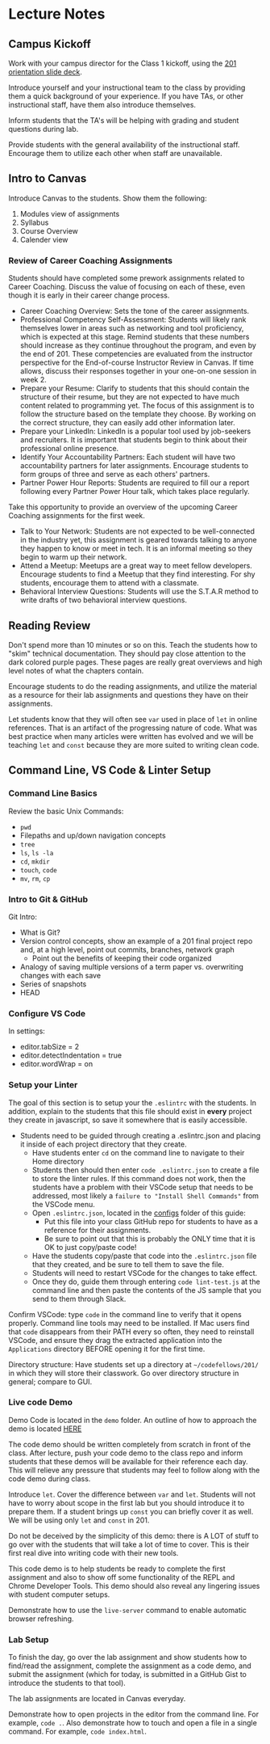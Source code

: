# Lecture Notes

<!-- NOTE TO INSTRUCTOR: If you make any changes to the lecture, make matching changes into REAMDE.md -->

## Campus Kickoff

Work with your campus director for the Class 1 kickoff, using the [201 orientation slide deck](https://docs.google.com/presentation/d/10z8h0kdeHRtuBZ0RoJ1JWxSpiFKgyeMNyDoz1V4TtRU/edit#slide=id.gf7316a0f20_0_0).

Introduce yourself and your instructional team to the class by providing them a quick background of your experience. If you have TAs, or other instructional staff, have them also introduce themselves.

Inform students that the TA's will be helping with grading and student questions during lab.

Provide students with the general availability of the instructional staff. Encourage them to utilize each other when staff are unavailable.

## Intro to Canvas

Introduce Canvas to the students. Show them the following:

1. Modules view of assignments
1. Syllabus
1. Course Overview
1. Calender view

### Review of Career Coaching Assignments

Students should have completed some prework assignments related to Career Coaching. Discuss the value of focusing on each of these, even though it is early in their career change process.

- Career Coaching Overview: Sets the tone of the career assignments.
- Professional Competency Self-Assessment: Students will likely rank themselves lower in areas such as networking and tool proficiency, which is expected at this stage. Remind students that these numbers should increase as they continue throughout the program, and even by the end of 201. These competencies are evaluated from the instructor perspective for the End-of-course Instructor Review in Canvas. If time allows, discuss their responses together in your one-on-one session in week 2.
- Prepare your Resume: Clarify to students that this should contain the structure of their resume, but they are not expected to have much content related to programming yet. The focus of this assignment is to follow the structure based on the template they choose. By working on the correct structure, they can easily add other information later.
- Prepare your LinkedIn: LinkedIn is a popular tool used by job-seekers and recruiters. It is important that students begin to think about their professional online presence.
- Identify Your Accountability Partners: Each student will have two accountability partners for later assignments. Encourage students to form groups of three and serve as each others' partners.
- Partner Power Hour Reports: Students are required to fill our a report following every Partner Power Hour talk, which takes place regularly.

Take this opportunity to provide an overview of the upcoming Career Coaching assignments for the first week.

- Talk to Your Network: Students are not expected to be well-connected in the industry yet, this assignment is geared towards talking to anyone they happen to know or meet in tech. It is an informal meeting so they begin to warm up their network.
- Attend a Meetup: Meetups are a great way to meet fellow developers. Encourage students to find a Meetup that they find interesting. For shy students, encourage them to attend with a classmate.
- Behavioral Interview Questions: Students will use the S.T.A.R method to write drafts of two behavioral interview questions.

## Reading Review

Don't spend more than 10 minutes or so on this. Teach the students how to "skim" technical documentation. They should pay close attention to the dark colored purple pages. These pages are really great overviews and high level notes of what the chapters contain.

Encourage students to do the reading assignments, and utilize the material as a resource for their lab assignments and questions they have on their assignments.

Let students know that they will often see `var` used in place of `let` in online references. That is an artifact of the progressing nature of code. What was best practice when many articles were written has evolved and we will be teaching `let` and `const` because they are more suited to writing clean code.

## Command Line, VS Code & Linter Setup

### Command Line Basics

Review the basic Unix Commands:

- `pwd`
- Filepaths and up/down navigation concepts
- `tree`
- `ls`, `ls -la`
- `cd`, `mkdir`
- `touch`, `code`
- `mv`, `rm`, `cp`

### Intro to Git & GitHub

Git Intro:

- What is Git?
- Version control concepts, show an example of a 201 final project repo and, at a high level, point out commits, branches, network graph
  - Point out the benefits of keeping their code organized
- Analogy of saving multiple versions of a term paper vs. overwriting changes with each save
- Series of snapshots
- HEAD

### Configure VS Code

In settings:

- editor.tabSize = 2
- editor.detectIndentation = true
- editor.wordWrap = on

### Setup your Linter

The goal of this section is to setup your the `.eslintrc` with the students. In addition, explain to the students
that this file should exist in **every** project they create in javascript, so save it somewhere that is easily accessible.

- Students need to be guided through creating a .eslintrc.json and placing it inside of each project directory that they create.
  - Have students enter `cd` on the command line to navigate to their Home directory
  - Students then should then enter `code .eslintrc.json` to create a file to store the linter rules. If this command does not work, then the students have a problem with their VSCode setup that needs to be addressed, most likely a `failure to "Install Shell Commands"` from the VSCode menu.
  - Open `.eslintrc.json`, located in the [configs](../../../configs/.eslintrc.json) folder of this guide:
    - Put this file into your class GitHub repo for students to have as a reference for their assignments.
    - Be sure to point out that this is probably the ONLY time that it is OK to just copy/paste code!
  - Have the students copy/paste that code into the `.eslintrc.json` file that they created, and be sure to tell them to save the file.
  - Students will need to restart VSCode for the changes to take effect.
  - Once they do, guide them through entering `code lint-test.js` at the command line and then paste the contents of the JS sample that you send to them through Slack.

Confirm VSCode: type `code` in the command line to verify that it opens properly. Command line tools may need to be installed. If Mac users find that `code` disappears from their PATH every so often, they need to reinstall VSCode, and ensure they drag the extracted application into the `Applications` directory BEFORE opening it for the first time.

Directory structure: Have students set up a directory at `~/codefellows/201/` in which they will store their classwork. Go over directory structure in general; compare to GUI.

### Live code Demo

Demo Code is located in the `demo` folder.
An outline of how to approach the demo is located [HERE](demo.md)

The code demo should be written completely from scratch in front of the class. After lecture, push your code demo to the class repo and inform students that these demos will be available for their reference each day. This will relieve any pressure that students may feel to follow along with the code demo during class.

Introduce `let`. Cover the difference between `var` and `let`. Students will not have to worry about scope in the first lab but you should introduce it to prepare them. If a student brings up `const` you can briefly cover it as well. We will be using only `let` and `const` in 201.

Do not be deceived by the simplicity of this demo: there is A LOT of stuff to go over with the students that will take a lot of time to cover. This is their first real dive into writing code with their new tools.

This code demo is to help students be ready to complete the first assignment and also to show off some functionality of the REPL and Chrome Developer Tools. This demo should also reveal any lingering issues with student computer setups.

Demonstrate how to use the `live-server` command to enable automatic browser refreshing.

### Lab Setup

To finish the day, go over the lab assignment and show students how to find/read the assignment, complete the assignment as a code demo, and submit the assignment (which for today, is submitted in a GitHub Gist to introduce the students to that tool).

The lab assignments are located in Canvas everyday.

Demonstrate how to open projects in the editor from the command line. For example, `code .`. Also demonstrate how to touch and open a file in a single command. For example, `code index.html`.
